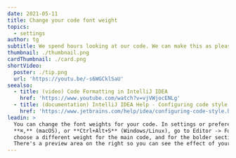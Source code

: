 ```yaml
---
date: 2021-05-11
title: Change your code font weight
topics:
  - settings
author: tg
subtitle: We spend hours looking at our code. We can make this as pleasant as possible.
thumbnail: ./thumbnail.png
cardThumbnail: ./card.png
shortVideo:
  poster: ./tip.png
  url: 'https://youtu.be/-s6WGCklSaU'
seealso:
  - title: (video) Code Formatting in IntelliJ IDEA
    href: 'https://www.youtube.com/watch?v=vjVWjocENLg'
  - title: (documentation) IntelliJ IDEA Help - Configuring code style
    href: 'https://www.jetbrains.com/help/idea/configuring-code-style.html'
leadin: >
  You can change the font weights for your code. In settings or preferences,
  **⌘,** (macOS), or **Ctrl+Alt+S** (Windows/Linux), go to Editor -> Font,
  choose a different weight for the main code, and for the bolder sections.
  There's a preview area on the right so you can see the effect of your changes.
---
```


